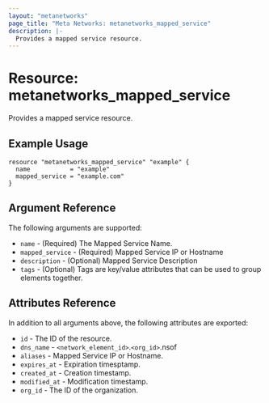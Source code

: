 ```yaml
---
layout: "metanetworks"
page_title: "Meta Networks: metanetworks_mapped_service"
description: |-
  Provides a mapped service resource.
---
```


# Resource: metanetworks_mapped_service

Provides a mapped service resource.

## Example Usage

```hcl
resource "metanetworks_mapped_service" "example" {
  name           = "example"
  mapped_service = "example.com"
}
```

## Argument Reference

The following arguments are supported:

* `name` - (Required) The Mapped Service Name.
* `mapped_service` - (Required) Mapped Service IP or Hostname
* `description` - (Optional) Mapped Service Description
* `tags` - (Optional) Tags are key/value attributes that can be used to group elements together.

## Attributes Reference

In addition to all arguments above, the following attributes are exported:

* `id` - The ID of the resource.
* `dns_name` - `<network_element_id>`.`<org_id>`.nsof
* `aliases` - Mapped Service IP or Hostname.
* `expires_at` - Expiration timesptamp.
* `created_at` - Creation timestamp.
* `modified_at` - Modification timestamp.
* `org_id` - The ID of the organization.

